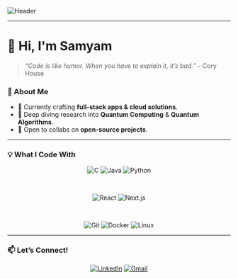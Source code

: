 <!-- Banner with a cool typing effect -->
![Header](https://readme-typing-svg.herokuapp.com?color=%2300FF00&size=40&center=true&vCenter=true&width=800&lines=Hey,+I%27m+Samyam!;Welcome+to+my+GitHub+Profile;Let%27s+build+something+awesome🚀)

---

# 👋 Hi, I'm Samyam

> *“Code is like humor. When you have to explain it, it’s bad.”* – Cory House

### 🚀 About Me
- 🔭 Currently crafting **full-stack apps & cloud solutions**.
- 🌱 Deep diving research into **Quantum Computing** & **Quantum Algorithms**.
- 👯 Open to collabs on **open-source projects**.
---

### 💡 What I Code With

<div align="center">

<!-- Language badges -->
![C](https://img.shields.io/badge/-C-555555?style=for-the-badge&logo=c&logoColor=white)
![Java](https://img.shields.io/badge/-Java-007396?style=for-the-badge&logo=java&logoColor=white)
![Python](https://img.shields.io/badge/-Python-3776AB?style=for-the-badge&logo=python&logoColor=white)

<br>

<!-- Frameworks badges -->
![React](https://img.shields.io/badge/-React-20232A?style=for-the-badge&logo=react&logoColor=61DAFB)
![Next.js](https://img.shields.io/badge/-Next.js-000000?style=for-the-badge&logo=next.js&logoColor=white)

<br>

<!-- Tools badges -->
![Git](https://img.shields.io/badge/-Git-F05032?style=for-the-badge&logo=git&logoColor=white)
![Docker](https://img.shields.io/badge/-Docker-2496ED?style=for-the-badge&logo=docker&logoColor=white)
![Linux](https://img.shields.io/badge/-Linux-FCC624?style=for-the-badge&logo=linux&logoColor=black)

</div>

---


### 📫 Let’s Connect!

<div align="center">

[![LinkedIn](https://img.shields.io/badge/LinkedIn-0A66C2?style=for-the-badge&logo=linkedin&logoColor=white)](https://www.linkedin.com/in/samshr)
[![Gmail](https://img.shields.io/badge/Email-D14836?style=for-the-badge&logo=gmail&logoColor=white)](mailto:samyamshr07@gmail.com)

</div>
